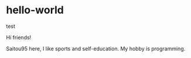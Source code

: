 # hello-world
test

Hi friends!

Saitou95 here, I like sports and self-education.
My hobby is programming.
